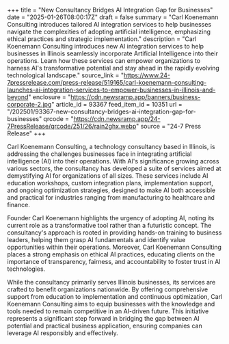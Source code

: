 +++
title = "New Consultancy Bridges AI Integration Gap for Businesses"
date = "2025-01-26T08:00:17Z"
draft = false
summary = "Carl Koenemann Consulting introduces tailored AI integration services to help businesses navigate the complexities of adopting artificial intelligence, emphasizing ethical practices and strategic implementation."
description = "Carl Koenemann Consulting introduces new AI integration services to help businesses in Illinois seamlessly incorporate Artificial Intelligence into their operations. Learn how these services can empower organizations to harness AI's transformative potential and stay ahead in the rapidly evolving technological landscape."
source_link = "https://www.24-7pressrelease.com/press-release/519165/carl-koenemann-consulting-launches-ai-integration-services-to-empower-businesses-in-illinois-and-beyond"
enclosure = "https://cdn.newsramp.app/banners/business-corporate-2.jpg"
article_id = 93367
feed_item_id = 10351
url = "/202501/93367-new-consultancy-bridges-ai-integration-gap-for-businesses"
qrcode = "https://cdn.newsramp.app/24-7PressRelease/qrcode/251/26/rain2ghx.webp"
source = "24-7 Press Release"
+++

<p>Carl Koenemann Consulting, a technology consultancy based in Illinois, is addressing the challenges businesses face in integrating artificial intelligence (AI) into their operations. With AI's significance growing across various sectors, the consultancy has developed a suite of services aimed at demystifying AI for organizations of all sizes. These services include AI education workshops, custom integration plans, implementation support, and ongoing optimization strategies, designed to make AI both accessible and practical for industries ranging from manufacturing to healthcare and finance.</p><p>Founder Carl Koenemann highlights the urgency of adopting AI, noting its current role as a transformative tool rather than a futuristic concept. The consultancy's approach is rooted in providing hands-on training to business leaders, helping them grasp AI fundamentals and identify value opportunities within their operations. Moreover, Carl Koenemann Consulting places a strong emphasis on ethical AI practices, educating clients on the importance of transparency, fairness, and accountability to foster trust in AI technologies.</p><p>While the consultancy primarily serves Illinois businesses, its services are crafted to benefit organizations nationwide. By offering comprehensive support from education to implementation and continuous optimization, Carl Koenemann Consulting aims to equip businesses with the knowledge and tools needed to remain competitive in an AI-driven future. This initiative represents a significant step forward in bridging the gap between AI potential and practical business application, ensuring companies can leverage AI responsibly and effectively.</p>
